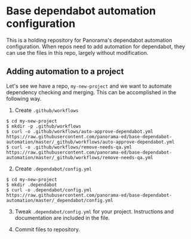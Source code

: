 # Base dependabot automation configuration

This is a holding repository for Panorama's dependabot automation configuration.
When repos need to add automation for dependabot, they can use the files in this
repo, largely without modification.

## Adding automation to a project

Let's see we have a repo, `my-new-project` and we want to automate dependency
checking and merging. This can be accomplished in the following way.

1. Create `.github/workflows`

``` shell
$ cd my-new-project
$ mkdir -p .github/workflows
$ curl -o .github/workflows/auto-approve-dependabot.yml https://raw.githubusercontent.com/panorama-ed/base-dependabot-automation/master/_github/workflows/auto-approve-dependabot.yml
$ curl -o .github/workflows/remove-needs-qa.yml https://raw.githubusercontent.com/panorama-ed/base-dependabot-automation/master/_github/workflows/remove-needs-qa.yml
```

2. Create `.dependabot/config.yml`

``` shell
$ cd my-new-project
$ mkdir .dependabot
$ curl -o .dependabot/config.yml https://raw.githubusercontent.com/panorama-ed/base-dependabot-automation/master/_dependabot/config.yml
```

3. Tweak `.dependabot/config.yml` for your project. Instructions and
   documentation are included in the file.

4. Commit files to repository.
